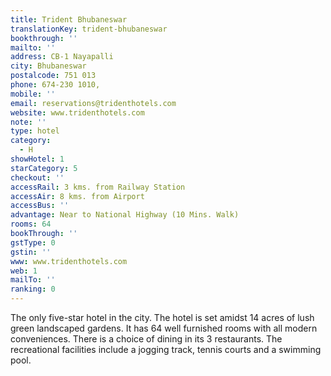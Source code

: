 ```yaml
---
title: Trident Bhubaneswar
translationKey: trident-bhubaneswar
bookthrough: ''
mailto: ''
address: CB-1 Nayapalli
city: Bhubaneswar
postalcode: 751 013
phone: 674-230 1010,
mobile: ''
email: reservations@tridenthotels.com
website: www.tridenthotels.com
note: ''
type: hotel
category:
  - H
showHotel: 1
starCategory: 5
checkout: ''
accessRail: 3 kms. from Railway Station
accessAir: 8 kms. from Airport
accessBus: ''
advantage: Near to National Highway (10 Mins. Walk)
rooms: 64
bookThrough: ''
gstType: 0
gstin: ''
www: www.tridenthotels.com
web: 1
mailTo: ''
ranking: 0
---
```







The only five-star hotel in the city. The hotel is set amidst 14 acres of lush green landscaped gardens. It has 64 well furnished rooms with all modern conveniences. There is a choice of dining in its 3 restaurants. The recreational facilities include a jogging track, tennis courts and a swimming pool.